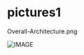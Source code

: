# pictures1

Overall-Architecture.png

![IMAGE](https://github.com/Elizaveta0209/pictures1/raw/master/Overall-Architecture.png/Overall-Architecture.png)
